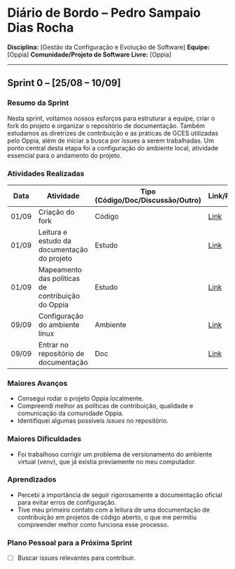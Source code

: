 # Diário de Bordo – Pedro Sampaio Dias Rocha

**Disciplina:** \[Gestão da Configuração e Evolução de Software]
**Equipe:** \[Oppia]
**Comunidade/Projeto de Software Livre:** \[Oppia]

---

## Sprint 0 – \[25/08 – 10/09]

### Resumo da Sprint

Nesta sprint, voltamos nossos esforços para estruturar a equipe, criar o fork do projeto e organizar o repositório de documentação. Também estudamos as diretrizes de contribuição e as práticas de GCES utilizadas pelo Oppia, além de iniciar a busca por issues a serem trabalhadas. Um ponto central desta etapa foi a configuração do ambiente local, atividade essencial para o andamento do projeto.

### Atividades Realizadas

| Data  | Atividade | Tipo (Código/Doc/Discussão/Outro) | Link/Referência | Status |
| ----- | --------- | --------------------------------- | --------------- | ------ |
| 01/09 | Criação do fork | Código | [Link](https://github.com/PedroSampaioDias/oppia) | Concluído |
| 01/09 | Leitura e estudo da documentação do projeto | Estudo                            | [Link](https://github.com/oppia/oppia/wiki/Overview-of-the-Oppia-codebase) | Concluído |
| 01/09 | Mapeamento das políticas de contribuição do Oppia | Estudo | [Link](https://github.com/oppia/oppia/wiki) | Concluído |
| 09/09 | Configuração do ambiente linux | Ambiente | [Link](https://github.com/oppia/oppia/wiki/Installing-Oppia-%28Linux%3B-Python-3%29)   | Concluído |
| 09/09 | Entrar no repositório de documentação | Doc |  [Link](https://github.com/LuizaMaluf/GCES-OPPIA-relatorios/tree/docs-pedro-sampaio) | Concluído |

### Maiores Avanços

* Consegui rodar o projeto Oppia localmente.  
* Compreendi melhor as políticas de contribuição, qualidade e comunicação da comunidade Oppia.  
* Identifiquei algumas possíveis *issues* no repositório.  

### Maiores Dificuldades

* Foi trabalhoso corrigir um problema de versionamento do ambiente virtual (*venv*), que já existia previamente no meu computador.  

### Aprendizados

* Percebi a importância de seguir rigorosamente a documentação oficial para evitar erros de configuração.  
* Tive meu primeiro contato com a leitura de uma documentação de contribuição em projetos de código aberto, o que me permitiu compreender melhor como funciona esse processo.  


### Plano Pessoal para a Próxima Sprint

* [ ] Buscar issues relevantes para contribuir.
